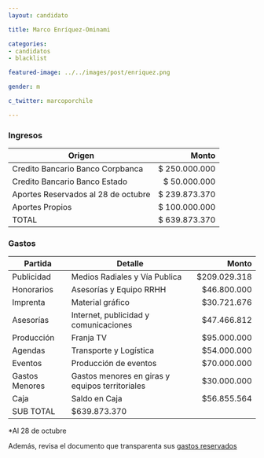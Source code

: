 ```yaml
---
layout: candidato

title: Marco Enríquez-Ominami

categories: 
- candidatos
- blacklist

featured-image: ../../images/post/enriquez.png

gender: m

c_twitter: marcoporchile

---
```




<h3>Ingresos</h3>

Origen | Monto 
------------- | -------------:
Credito Bancario Banco Corpbanca | $ 250.000.000
Credito Bancario Banco Estado | $ 50.000.000
Aportes Reservados al 28 de octubre | $ 239.873.370
Aportes Propios | $ 100.000.000
TOTAL | $ 639.873.370


<h3>Gastos</h3>

Partida | Detalle | Monto 
------------- | ------------- | -------------:
Publicidad | Medios Radiales y Vía Publica  | $209.029.318 
Honorarios | Asesorías y Equipo RRHH | $46.800.000 
Imprenta | Material gráfico | $30.721.676
Asesorías | Internet, publicidad y comunicaciones | $47.466.812
Producción | Franja TV | $95.000.000
Agendas | Transporte y Logística | $54.000.000
Eventos | Producción de eventos | $70.000.000 
Gastos Menores | Gastos menores en giras y equipos territoriales | $30.000.000 
Caja | Saldo en Caja | $56.855.564 
 | SUB	TOTAL	| $639.873.370

*Al 28 de octubre

Además, revisa el documento que transparenta sus <a href="https://docs.google.com/a/votainteligente.cl/file/d/0B16DSLubVGdHdjU3MFpobU9hRjg/edit?usp=drive_web">gastos reservados</a>

